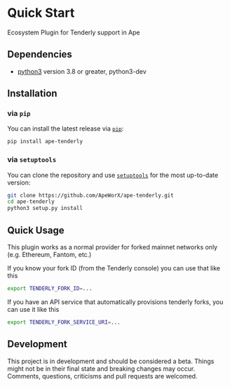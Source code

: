 # Quick Start

Ecosystem Plugin for Tenderly support in Ape

## Dependencies

* [python3](https://www.python.org/downloads) version 3.8 or greater, python3-dev

## Installation

### via `pip`

You can install the latest release via [`pip`](https://pypi.org/project/pip/):

```bash
pip install ape-tenderly
```

### via `setuptools`

You can clone the repository and use [`setuptools`](https://github.com/pypa/setuptools) for the most up-to-date version:

```bash
git clone https://github.com/ApeWorX/ape-tenderly.git
cd ape-tenderly
python3 setup.py install
```

## Quick Usage

This plugin works as a normal provider for forked mainnet networks only (e.g. Ethereum, Fantom, etc.)

If you know your fork ID (from the Tenderly console) you can use that like this
```sh
export TENDERLY_FORK_ID=...
```

If you have an API service that automatically provisions tenderly forks, you can use it like this
```sh
export TENDERLY_FORK_SERVICE_URI=...
```

## Development

This project is in development and should be considered a beta.
Things might not be in their final state and breaking changes may occur.
Comments, questions, criticisms and pull requests are welcomed.
